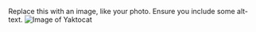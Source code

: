 Replace this with an image, like your photo. Ensure you include some alt-text.
![Image of Yaktocat](https://octodex.github.com/images/yaktocat.png)


